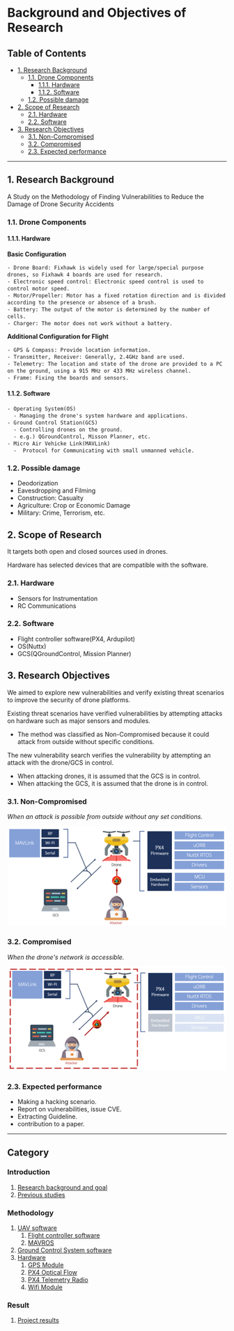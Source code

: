 # Background and Objectives of Research <!-- omit in toc -->

## Table of Contents <!-- omit in toc -->

- [1. Research Background](#1-research-background)
  * [1.1. Drone Components](#11-drone-components)
    + [1.1.1. Hardware](#111-hardware)
    + [1.1.2. Software](#112-software)
  * [1.2. Possible damage](#12-possible-damage)
- [2. Scope of Research](#2-scope-of-research)
  * [2.1. Hardware](#21-hardware)
  * [2.2. Software](#22-software)
- [3. Research Objectives](#3-research-objectives)
  * [3.1. Non-Compromised](#31-non-compromised)
  * [3.2. Compromised](#32-compromised)
  * [2.3. Expected performance](#23-expected-performance)

- - -

## 1. Research Background

A Study on the Methodology of Finding Vulnerabilities to Reduce the Damage of Drone Security Accidents

### 1.1. Drone Components

#### 1.1.1. Hardware

**Basic Configuration**
```
- Drone Board: Fixhawk is widely used for large/special purpose drones, so Fixhawk 4 boards are used for research.
- Electronic speed control: Electronic speed control is used to control motor speed.
- Motor/Propeller: Motor has a fixed rotation direction and is divided according to the presence or absence of a brush.
- Battery: The output of the motor is determined by the number of cells.
- Charger: The motor does not work without a battery.
```

**Additional Configuration for Flight**
```
- GPS & Compass: Provide location information.
- Transmitter, Receiver: Generally, 2.4GHz band are used.
- Telemetry: The location and state of the drone are provided to a PC on the ground, using a 915 MHz or 433 MHz wireless channel.
- Frame: Fixing the boards and sensors.
```

#### 1.1.2. Software
```
- Operating System(OS)
  - Managing the drone's system hardware and applications.
- Ground Control Station(GCS)
  - Controlling drones on the ground.
  - e.g.) QGroundControl, Misson Planner, etc.
- Micro Air Vehicke Link(MAVLink)
  -  Protocol for Communicating with small unmanned vehicle.
```

### 1.2. Possible damage
  - Deodorization
  - Eavesdropping and Filming
  - Construction: Casualty
  - Agriculture: Crop or Economic Damage
  - Military: Crime, Terrorism, etc.


## 2. Scope of Research

It targets both open and closed sources used in drones.

Hardware has selected devices that are compatible with the software.

### 2.1. Hardware
- Sensors for Instrumentation
- RC Communications

### 2.2. Software
- Flight controller software(PX4, Ardupilot)
- OS(Nuttx)
- GCS(QGroundControl, Mission Planner)


## 3. Research Objectives

We aimed to explore new vulnerabilities and verify existing threat scenarios to improve the security of drone platforms.

Existing threat scenarios have verified vulnerabilities by attempting attacks on hardware such as major sensors and modules.
  - The method was classified as Non-Compromised because it could attack from outside without specific conditions.

The new vulnerability search verifies the vulnerability by attempting an attack with the drone/GCS in control.
  - When attacking drones, it is assumed that the GCS is in control.
  - When attacking the GCS, it is assumed that the drone is in control.

### 3.1. Non-Compromised

*When an attack is possible from outside without any set conditions.*

![img_01](../img/non-compromised.png)

### 3.2. Compromised

*When the drone's network is accessible.*

![img_02](../img/compromised.png)




### 2.3. Expected performance
- Making a hacking scenario.
- Report on vulnerabilities, issue CVE.
- Extracting Guideline.
- contribution to a paper.

---

## Category <!-- omit in toc -->

### Introduction <!-- omit in toc -->
   1. [Research background and goal](/1-intro/about-drone-research.md)
   2. [Previous studies](/1-intro/related-work.md)

### Methodology <!-- omit in toc -->
   1. [UAV software](/2-body/1_software-uav.md)
      1. [Flight controller software](/2-body/1_software-uav.md/#1-fcsflight-controller-software)
      2. [MAVROS](/2-body/1_software-uav.md/#2-nuttx-rtos)
   2. [Ground Control System software](/2-body/2_software-gcs.md/)
   3. [Hardware](/2-body/3_hardware.md)
       1. [GPS Module](/2-body/3_hardware.md/#1-gps-module)
       2. [PX4 Optical Flow](/2-body/3_hardware.md/#2-px4-optical-flow)
       3. [PX4 Telemetry Radio](/2-body/3_hardware.md/#3-px4-telemetry-radio)
       4. [Wifi Module](/2-body/3_hardware.md/#4-wifi-module)

### Result <!-- omit in toc -->
   1. [Project results](/3-conclusion/result.md)

